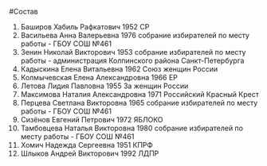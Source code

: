 #Состав
1. Баширов Хабиль Рафкатович 1952 СР
2. Васильева Анна Валерьевна 1976 собрание избирателей по месту работы - ГБОУ СОШ №461
3. Зенин Николай Викторович 1953 собрание избирателей по месту работы - администрация Колпинского района Санкт-Петербурга
4. Кадыскина Елена Витальевна 1962 Союз женщин России
5. Колмычевская Елена Александровна 1966 ЕР
6. Летова Лидия Павловна 1955 За женщин России
7. Максимова Наталия Александровна 1971 Российский Красный Крест
8. Перцева Светлана Викторовна 1965 собрание избирателей по месту работы - ГБОУ СОШ №461
9. Сизёнов Евгений Петрович 1972 ЯБЛОКО
10. Тамбовцева Наталья Викторовна 1980 собрание избирателей по месту работы - ГБОУ СОШ №461
11. Хомич Надежда Сергеевна 1951 КПРФ
12. Шлыков Андрей Викторович 1992 ЛДПР
